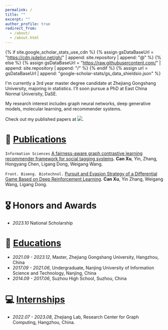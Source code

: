 ```yaml
---
permalink: /
title: ""
excerpt: ""
author_profile: true
redirect_from: 
  - /about/
  - /about.html
---
```


{% if site.google_scholar_stats_use_cdn %}
{% assign gsDataBaseUrl = "https://cdn.jsdelivr.net/gh/" | append: site.repository | append: "@" %}
{% else %}
{% assign gsDataBaseUrl = "https://raw.githubusercontent.com/" | append: site.repository | append: "/" %}
{% endif %}
{% assign url = gsDataBaseUrl | append: "google-scholar-stats/gs_data_shieldsio.json" %}

<span class='anchor' id='about-me'></span>

I'm currently a 3rd year master degree candidate at Zhejiang Gongshang University, majoring in statistics. I'll soon 
pursue a PhD at East China Normal University, DaSE.

My research interest includes graph neural networks, deep generative models, molecular learning, and recommender systems. 

Check out my published papers at <a href='https://scholar.google.com/citations?user=6tJ39VAAAAAJ'><img 
src="https://img.shields.io/endpoint?url={{ url | url_encode }}&logo=Google%20Scholar&labelColor=f6f6f6&color=9cf&style=flat&label=citations"></a>.

[//]: # (I have published papers with total <a href='https://scholar.google.)

[//]: # (com/citations?user=6tJ39VAAAAAJ'>google scholar citations <strong><span id='total_cit'>260000+</span></strong></a> )

[//]: # (&#40;You can also use google scholar badge <a href='https://scholar.google.com/citations?user=6tJ39VAAAAAJ'><img src="https://img.shields.io/endpoint?url={{ url | url_encode }}&logo=Google%20Scholar&labelColor=f6f6f6&color=9cf&style=flat&label=citations"></a>&#41;.)


[//]: # (# 🔥 News)

[//]: # (- *2022.02*: &nbsp;🎉🎉 Lorem ipsum dolor sit amet, consectetur adipiscing elit. Vivamus ornare aliquet ipsum, ac tempus justo dapibus sit amet. )

[//]: # (- *2022.02*: &nbsp;🎉🎉 Lorem ipsum dolor sit amet, consectetur adipiscing elit. Vivamus ornare aliquet ipsum, ac tempus justo dapibus sit amet. )

# 📝 [Publications](/publications)

``Information Sciences`` [A fairness-aware graph contrastive learning recommender framework for social tagging 
systems](https://www.sciencedirect.com/science/article/pii/S0020025523006497). **Can Xu**, Yin, Zhang, Hongyang Chen, Ligang Dong, Weigang Wang.

``Front. Bioeng. Biotechnol.`` [Pursuit and Evasion Strategy of a Differential Game Based on Deep Reinforcement 
Learning](https://www.frontiersin.org/articles/10.3389/fbioe.2022.827408/full). **Can Xu**, Yin Zhang, Weigang Wang, 
Ligang Dong.

# 🎖 Honors and Awards
- *2023.10* National Scholarship 

# 📖 [Educations](/educations)
- *2021.09 - 2023.12*, Master, Zhejiang Gongshang University, Hangzhou, China
- *2017.09 - 2021.06*, Undergraduate, Nanjing University of Information Science and Technology, Nanjing, China
- *2014.09 - 2017.06*, Suzhou High School, Suzhou, China

[//]: # (# 💬 Invited Talks)

[//]: # (- *2021.06*, Lorem ipsum dolor sit amet, consectetur adipiscing elit. Vivamus ornare aliquet ipsum, ac tempus justo dapibus sit amet. )

[//]: # (- *2021.03*, Lorem ipsum dolor sit amet, consectetur adipiscing elit. Vivamus ornare aliquet ipsum, ac tempus justo dapibus sit amet.  \| [\[video\]]&#40;https://github.com/&#41;)

# 💻 [Internships](/internships)
- *2022.07 - 2023.08*, Zhejiang Lab, Research Center for Graph Computing, Hangzhou, China.